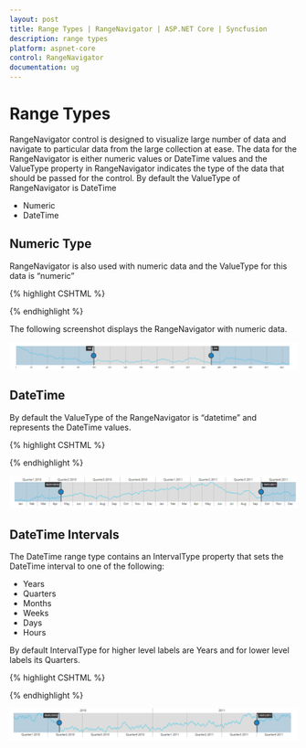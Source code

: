 ```yaml
---
layout: post
title: Range Types | RangeNavigator | ASP.NET Core | Syncfusion
description: range types
platform: aspnet-core
control: RangeNavigator
documentation: ug
---
```


# Range Types

RangeNavigator control is designed to visualize large number of data and navigate to particular data from the large collection at ease. The data for the RangeNavigator is either numeric values or DateTime values and the ValueType property in RangeNavigator indicates the type of the data that should be passed for the control. By default the ValueType of RangeNavigator is DateTime

* Numeric                   
* DateTime

## Numeric Type

RangeNavigator is also used with numeric data and the ValueType for this data is “numeric” 

{% highlight CSHTML %}
 
<div>
    <ej-range-navigator id="range" load="loadingdata" value-type="Numeric">
        <e-chart-series>
            <e-series name="Product A" type="Line" fill="#69D2E7">
            </e-series>
        </e-chart-series>
        <e-selected-range-settings start="100" end="250"></e-selected-range-settings>
    </ej-range-navigator>
</div>

{% endhighlight  %}

The following screenshot displays the RangeNavigator with numeric data.

![](Range-Types_images/Range-Types_img1.png)


## DateTime

By default the ValueType of the RangeNavigator is “datetime” and represents the DateTime values. 

{% highlight CSHTML %}

<div>
    <ej-range-navigator id="range" load="loadingdata" value-type="Datetime">
        <e-chart-series>
            <e-series name="Product A" type="Line" fill="#69D2E7">
            </e-series>
        </e-chart-series>
        <e-selected-range-settings start="2010/5/1" end="2011/10/1"></e-selected-range-settings>
    </ej-range-navigator>
</div>

{% endhighlight  %}

![](Range-Types_images/Range-Types_img2.png)

## DateTime Intervals

The DateTime range type contains an IntervalType property that sets the DateTime interval to one of the following:

* Years
* Quarters
* Months
* Weeks
* Days 
* Hours

By default IntervalType for higher level labels are Years and for lower level labels its Quarters.

{% highlight CSHTML %}

<div>
    <ej-range-navigator id="range" load="loadingdata" value-type="Datetime">
        <e-chart-series>
            <e-series name="Product A" type="Line" fill="#69D2E7">
            </e-series>
        </e-chart-series>
        <e-selected-range-settings start="2010/5/1" end="2011/10/1"></e-selected-range-settings>
        <e-label-settings>
            <e-higher-level interval-type="Years"></e-higher-level>
            <e-lower-level interval-type="Quarters"></e-lower-level>
        </e-label-settings>
    </ej-range-navigator>
</div>

{% endhighlight  %}

![](Range-Types_images/Range-Types_img3.png)